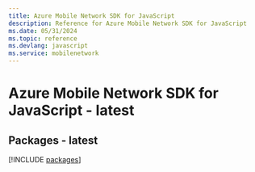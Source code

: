 ```yaml
---
title: Azure Mobile Network SDK for JavaScript
description: Reference for Azure Mobile Network SDK for JavaScript
ms.date: 05/31/2024
ms.topic: reference
ms.devlang: javascript
ms.service: mobilenetwork
---
```

# Azure Mobile Network SDK for JavaScript - latest
## Packages - latest
[!INCLUDE [packages](mobile-network-index.md)]